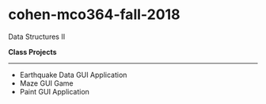 # cohen-mco364-fall-2018
Data Structures II

**Class Projects**
***
* Earthquake Data GUI Application
* Maze GUI Game 
* Paint GUI Application
